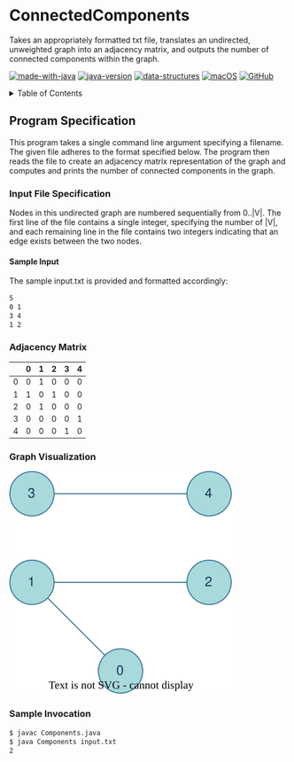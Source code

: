 # ConnectedComponents
Takes an appropriately formatted txt file, translates an undirected, unweighted graph into an adjacency matrix, and outputs the number of connected components within the graph.

[![made-with-java](https://img.shields.io/badge/Made%20with-Java-1f425f.svg)](https://www.python.org/) [![java-version](https://img.shields.io/badge/Java%20SE-14-blue.svg)](https://shields.io/) [![data-structures](https://img.shields.io/badge/Data%20Structures-Non–Linear-blue.svg)](https://shields.io/) [![macOS](https://svgshare.com/i/ZjP.svg)](https://svgshare.com/i/ZjP.svg) [![GitHub](https://badgen.net/badge/icon/github?icon=github&label)](https://github.com/sammurraytuesta)

<!-- TABLE OF CONTENTS -->
<details>
  <summary>Table of Contents</summary>
  <ol>
    <li>
      <a href="#ProgramSpecification">Program Specification</a>
      <ul>
        <li>
          <a href="#InputFileSpecification">Input File Specification</a>
          <ul>
            <li><a href="#SampleInput">Sample Input</a></li>
          </ul>
        </li>
        <li><a href="#AdjacencyMatrix">Adjacency Matrix</a></li>
        <li><a href="#GraphVisualization">Graph Visualization</a></li>
        <li><a href="#SampleInvocation">Sample Invocation</a></li>
      </ul>
    </li>
    <li><a href="#Thank-You">Thank You!</a></li>
  </ol>
</details>

## Program Specification
This program takes a single command line argument specifying a filename. The given file adheres to the format specified below. The program then reads the file to create an adjacency matrix representation of the graph and computes and prints the number of connected components in the graph.

### Input File Specification
Nodes in this undirected graph are numbered sequentially from 0..|V|. The first line of the file contains a single integer, specifying the number of |V|, and each remaining line in the file contains two integers indicating that an edge exists between the two nodes.

#### Sample Input
The sample input.txt is provided and formatted accordingly:
```
5
0 1
3 4
1 2
```
### Adjacency Matrix    
|   | 0 | 1 | 2 | 3 | 4 |
|---|---|---|---|---|---|
| 0 | 0 | 1 | 0 | 0 | 0 |
| 1 | 1 | 0 | 1 | 0 | 0 |
| 2 | 0 | 1 | 0 | 0 | 0 |
| 3 | 0 | 0 | 0 | 0 | 1 |
| 4 | 0 | 0 | 0 | 1 | 0 | 

### Graph Visualization
![graph](graph.drawio.svg)

### Sample Invocation

```
$ javac Components.java
$ java Components input.txt
2
```
